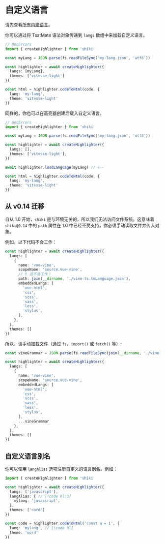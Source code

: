 # 自定义语言

请先查看[所有内建语言](/languages)。

你可以通过将 TextMate 语法对象传递到 `langs` 数组中来加载自定义语言。

```ts twoslash
// @noErrors
import { createHighlighter } from 'shiki'

const myLang = JSON.parse(fs.readFileSync('my-lang.json', 'utf8'))

const highlighter = await createHighlighter({
  langs: [myLang],
  themes: ['vitesse-light']
})

const html = highlighter.codeToHtml(code, {
  lang: 'my-lang',
  theme: 'vitesse-light'
})
```

同样的，你也可以在高亮器创建后载入自定义语言。

```ts twoslash
// @noErrors
import { createHighlighter } from 'shiki'

const myLang = JSON.parse(fs.readFileSync('my-lang.json', 'utf8'))

const highlighter = await createHighlighter({
  langs: [],
  themes: ['vitesse-light'],
})

await highlighter.loadLanguage(myLang) // <--

const html = highlighter.codeToHtml(code, {
  lang: 'my-lang',
  theme: 'vitesse-light'
})
```

## 从 v0.14 迁移

自从 1.0 开始，`shiki` 是与环境无关的，所以我们无法访问文件系统。这意味着 `shiki@0.14` 中的 `path` 属性在 1.0 中已经不受支持，你必须手动读取文件并传入对象。

例如，以下代码不会工作：

```ts
const highlighter = await createHighlighter({
  langs: [
    {
      name: 'vue-vine',
      scopeName: 'source.vue-vine',
      // ‼️ 这不会工作！
      path: join(__dirname, './vine-ts.tmLanguage.json'),
      embeddedLangs: [
        'vue-html',
        'css',
        'scss',
        'sass',
        'less',
        'stylus',
      ],
    },
  ],
  themes: []
})
```

所以，请手动加载文件（通过 `fs`，`import()` 或 `fetch()` 等）:

```ts
const vineGrammar = JSON.parse(fs.readFileSync(join(__dirname, './vine-ts.tmLanguage.json'), 'utf8'))

const highlighter = await createHighlighter({
  langs: [
    {
      name: 'vue-vine',
      scopeName: 'source.vue-vine',
      embeddedLangs: [
        'vue-html',
        'css',
        'scss',
        'sass',
        'less',
        'stylus',
      ],
      ...vineGrammar
    },
  ],
  themes: []
})
```

## 自定义语言别名

你可以使用 `langAlias` 选项注册自定义的语言别名。例如：

```ts twoslash
import { createHighlighter } from 'shiki'

const highlighter = await createHighlighter({
  langs: ['javascript'],
  langAlias: { // [!code hl:3]
    mylang: 'javascript',
  },
  themes: ['nord']
})

const code = highlighter.codeToHtml('const a = 1', {
  lang: 'mylang', // [!code hl]
  theme: 'nord'
})
```
